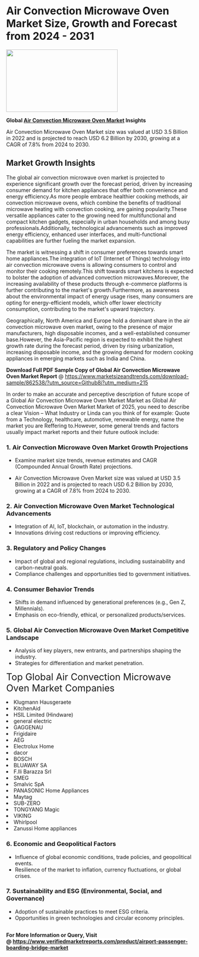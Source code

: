 <H1>Air Convection Microwave Oven Market Size, Growth and Forecast from 2024 - 2031</H1><img class="aligncenter size-medium wp-image-584254" src="https://thirdeyenews.in/wp-content/uploads/2024/09/Global-Market-Research-300x168.jpeg" alt="" width="300" height="168" /><p><strong>Global&nbsp;<a href="https://www.marketsizeandtrends.com/download-sample/862538/?utm_source=Github8j?utm_medium=215">Air Convection Microwave Oven Market</a> Insights</strong></p><p>Air Convection Microwave Oven Market size was valued at USD 3.5 Billion in 2022 and is projected to reach USD 6.2 Billion by 2030, growing at a CAGR of 7.8% from 2024 to 2030.</p><p><h2>Market Growth Insights</h2> <p>The global air convection microwave oven market is projected to experience significant growth over the forecast period, driven by increasing consumer demand for kitchen appliances that offer both convenience and energy efficiency.As more people embrace healthier cooking methods, air convection microwave ovens, which combine the benefits of traditional microwave heating with convection cooking, are gaining popularity.These versatile appliances cater to the growing need for multifunctional and compact kitchen gadgets, especially in urban households and among busy professionals.Additionally, technological advancements such as improved energy efficiency, enhanced user interfaces, and multi-functional capabilities are further fueling the market expansion.</p> <p>The market is witnessing a shift in consumer preferences towards smart home appliances.The integration of IoT (Internet of Things) technology into air convection microwave ovens is allowing consumers to control and monitor their cooking remotely.This shift towards smart kitchens is expected to bolster the adoption of advanced convection microwaves.Moreover, the increasing availability of these products through e-commerce platforms is further contributing to the market's growth.Furthermore, as awareness about the environmental impact of energy usage rises, many consumers are opting for energy-efficient models, which offer lower electricity consumption, contributing to the market's upward trajectory.</p> <p>Geographically, North America and Europe hold a dominant share in the air convection microwave oven market, owing to the presence of major manufacturers, high disposable incomes, and a well-established consumer base.However, the Asia-Pacific region is expected to exhibit the highest growth rate during the forecast period, driven by rising urbanization, increasing disposable income, and the growing demand for modern cooking appliances in emerging markets such as India and China.</p> <p><span class=""><strong>Download Full PDF Sample Copy of Global Air Convection Microwave Oven Market Report</strong> @ <a href="https://www.marketsizeandtrends.com/download-sample/862538/?utm_source=Github8j?utm_medium=215" target="_blank">https://www.marketsizeandtrends.com/download-sample/862538/?utm_source=Github8j?utm_medium=215</a></span></p><p>In order to make an accurate and perceptive description of future scope of a Global&nbsp;Air Convection Microwave Oven Market Market as Global&nbsp;Air Convection Microwave Oven Market Market of 2025, you need to describe a clear Vision &ndash; What Industry or Linda can you think of for example: Quote from a Technology, healthcare, automotive, renewable energy, name the market you are Reffering to.However, some general trends and factors usually impact market reports and their future outlook include:</p><h3>1.&nbsp;<strong>Air Convection Microwave Oven Market Growth Projections</strong></h3><ul><li>Examine market size trends, revenue estimates and CAGR (Compounded Annual Growth Rate) projections.</li><li><p>Air Convection Microwave Oven Market size was valued at USD 3.5 Billion in 2022 and is projected to reach USD 6.2 Billion by 2030, growing at a CAGR of 7.8% from 2024 to 2030.</p></li></ul><h3>2.&nbsp;<strong>Air Convection Microwave Oven Market Technological Advancements</strong></h3><ul><li>Integration of AI, IoT, blockchain, or automation in the industry.</li><li>Innovations driving cost reductions or improving efficiency.</li></ul><h3>3.&nbsp;<strong>Regulatory and Policy Changes</strong></h3><ul><li>Impact of global and regional regulations, including sustainability and carbon-neutral goals.</li><li>Compliance challenges and opportunities tied to government initiatives.</li></ul><h3>4.&nbsp;<strong>Consumer Behavior Trends</strong></h3><ul><li>Shifts in demand influenced by generational preferences (e.g., Gen Z, Millennials).</li><li>Emphasis on eco-friendly, ethical, or personalized products/services.</li></ul><h3>5.&nbsp;<strong>Global Air Convection Microwave Oven Market Competitive Landscape</strong></h3><ul><li>Analysis of key players, new entrants, and partnerships shaping the industry.</li><li>Strategies for differentiation and market penetration.</li></ul><p data-pm-slice="1 1 []"><span style="color: inherit; font-family: inherit; font-size: 25px;">Top Global Air Convection Microwave Oven Market Companies</span></p><div class="" data-test-id=""><p><li>Klugmann Hausgeraete</li><li> KitchenAid</li><li> HSIL Limited (Hindware)</li><li> general electric</li><li> GAGGENAU</li><li> Frigidaire</li><li> AEG</li><li> Electrolux Home</li><li> dacor</li><li> BOSCH</li><li> BLUAWAY SA</li><li> F.lli Barazza Srl</li><li> SMEG</li><li> Smalvic SpA</li><li> PANASONIC Home Appliances</li><li> Maytag</li><li> SUB-ZERO</li><li> TONGYANG Magic</li><li> VIKING</li><li> Whirlpool</li><li> Zanussi Home appliances</li></p></div><h3>6.&nbsp;<strong>Economic and Geopolitical Factors</strong></h3><ul><li>Influence of global economic conditions, trade policies, and geopolitical events.</li><li>Resilience of the market to inflation, currency fluctuations, or global crises.</li></ul><h3>7.&nbsp;<strong>Sustainability and ESG (Environmental, Social, and Governance)</strong></h3><ul><li>Adoption of sustainable practices to meet ESG criteria.</li><li>Opportunities in green technologies and circular economy principles.</li></ul><h2><strong style="font-size: 14px;">For More Information or Query, Visit @&nbsp;</strong><a style="background-color: #ffffff; font-size: 14px;" href="https://www.marketsizeandtrends.com/report/air-convection-microwave-oven-market/" target="_blank">https://www.verifiedmarketreports.com/product/airport-passenger-boarding-bridge-market</a></h2>